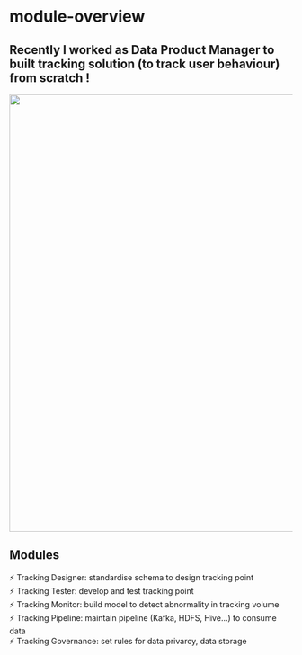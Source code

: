 # module-overview
## Recently I worked as Data Product Manager to built tracking solution (to track user behaviour) from scratch !

<p align="center">
  <kbd>
    <img src="product_demo.gif"  width="777" />
  </kbd>
</p>


## Modules

⚡️ Tracking Designer: standardise schema to design tracking point\
⚡️ Tracking Tester: develop and test tracking point\
⚡️ Tracking Monitor: build model to detect abnormality in tracking volume \
⚡️ Tracking Pipeline: maintain pipeline (Kafka, HDFS, Hive...) to consume data \
⚡️ Tracking Governance: set rules for data privarcy, data storage

